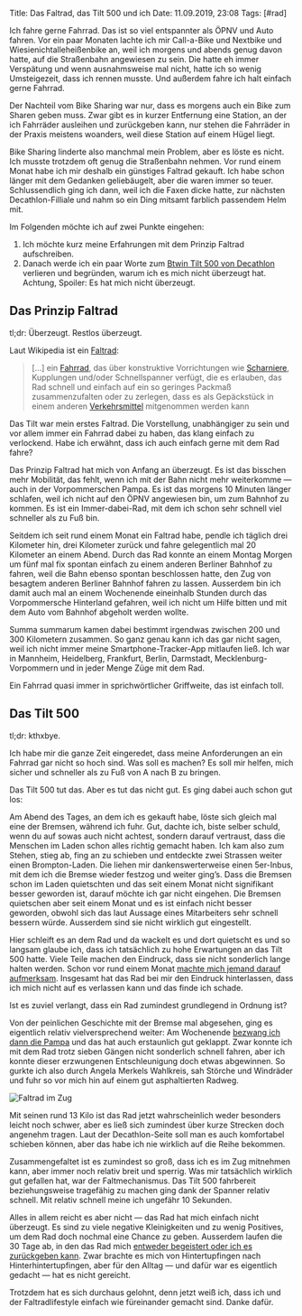 Title: Das Faltrad, das Tilt 500 und ich
Date: 11.09.2019, 23:08
Tags: [#rad]

Ich fahre gerne Fahrrad. Das ist so viel entspannter als ÖPNV und Auto fahren. Vor ein paar Monaten lachte ich mir Call-a-Bike und Nextbike und Wiesienichtalleheißenbike an, weil ich morgens und abends genug davon hatte, auf die Straßenbahn angewiesen zu sein. Die hatte eh immer Verspätung und wenn ausnahmsweise mal nicht, hatte ich so wenig Umsteigezeit, dass ich rennen musste. Und außerdem fahre ich halt einfach gerne Fahrrad.

Der Nachteil vom Bike Sharing war nur, dass es morgens auch ein Bike zum Sharen geben muss. Zwar gibt es in kurzer Entfernung eine Station, an der ich Fahrräder ausleihen und zurückgeben kann, nur stehen die Fahrräder in der Praxis meistens woanders, weil diese Station auf einem Hügel liegt.

Bike Sharing linderte also manchmal mein Problem, aber es löste es nicht. Ich musste trotzdem oft genug die Straßenbahn nehmen. Vor rund einem Monat habe ich mir deshalb ein günstiges Faltrad gekauft. Ich habe schon länger mit dem Gedanken geliebäugelt, aber die waren immer so teuer. Schlussendlich ging ich dann, weil ich die Faxen dicke hatte, zur nächsten Decathlon-Filliale und nahm so ein Ding mitsamt farblich passendem Helm mit.

Im Folgenden möchte ich auf zwei Punkte eingehen: 

1. Ich möchte kurz meine Erfahrungen mit dem Prinzip Faltrad aufschreiben.
2. Danach werde ich ein paar Worte zum [Btwin Tilt 500 von Decathlon](https://www.decathlon.de/p/faltrad-klapprad-20-tilt-500/_/R-p-120070?mc=8500544&c=BLAU) verlieren und begründen, warum ich es mich nicht überzeugt hat. Achtung, Spoiler: Es hat mich nicht überzeugt.

## Das Prinzip Faltrad

tl;dr: Überzeugt. Restlos überzeugt.

Laut Wikipedia ist ein [Faltrad](https://de.wikipedia.org/wiki/Faltrad):

> […] ein [Fahrrad](https://de.wikipedia.org/wiki/Fahrrad), das über konstruktive Vorrichtungen wie [Scharniere](https://de.wikipedia.org/wiki/Scharnier), Kupplungen und/oder Schnellspanner verfügt, die es erlauben, das Rad schnell und einfach auf ein so geringes Packmaß zusammenzufalten oder zu zerlegen, dass es als Gepäckstück in einem anderen  [Verkehrsmittel](https://de.wikipedia.org/wiki/Verkehrsmittel) mitgenommen werden kann

Das Tilt war mein erstes Faltrad. Die Vorstellung, unabhängiger zu sein und vor allem immer ein Fahrrad dabei zu haben, das klang einfach zu verlockend. Habe ich erwähnt, dass ich auch einfach gerne mit dem Rad fahre?

Das Prinzip Faltrad hat mich von Anfang an überzeugt. Es ist das bisschen mehr Mobilität, das fehlt, wenn ich mit der Bahn nicht mehr weiterkomme — auch in der Vorpommerschen Pampa. Es ist das morgens 10 Minuten länger schlafen, weil ich nicht auf den ÖPNV angewiesen bin, um zum Bahnhof zu kommen. Es ist ein Immer-dabei-Rad, mit dem ich schon sehr schnell viel schneller als zu Fuß bin.

Seitdem ich seit rund einem Monat ein Faltrad habe, pendle ich täglich drei Kilometer hin, drei Kilometer zurück und fahre gelegentlich mal 20 Kilometer an einem Abend. Durch das Rad konnte an einem Montag Morgen um fünf mal fix spontan einfach zu einem anderen Berliner Bahnhof zu fahren, weil die Bahn ebenso spontan beschlossen hatte, den Zug von besagtem anderen Berliner Bahnhof fahren zu lassen. Ausserdem bin ich damit auch mal an einem Wochenende eineinhalb Stunden durch das Vorpommersche Hinterland gefahren, weil ich nicht um Hilfe bitten und mit dem Auto vom Bahnhof abgeholt werden wollte.

Summa summarum kamen dabei bestimmt irgendwas zwischen 200 und 300 Kilometern zusammen. So ganz genau kann ich das gar nicht sagen, weil ich nicht immer meine Smartphone-Tracker-App mitlaufen ließ. Ich war in Mannheim, Heidelberg, Frankfurt, Berlin, Darmstadt, Mecklenburg-Vorpommern und in jeder Menge Züge mit dem Rad.

Ein Fahrrad quasi immer in sprichwörtlicher Griffweite, das ist einfach toll.

## Das Tilt 500

tl;dr: kthxbye.

Ich habe mir die ganze Zeit eingeredet, dass meine Anforderungen an ein Fahrrad gar nicht so hoch sind. Was soll es machen? Es soll mir helfen, mich sicher und schneller als zu Fuß von A nach B zu bringen.

Das Tilt 500 tut das. Aber es tut das nicht gut. Es ging dabei auch schon gut los:

Am Abend des Tages, an dem ich es gekauft habe, löste sich gleich mal eine der Bremsen, während ich fuhr. Gut, dachte ich, biste selber schuld, wenn du auf sowas auch nicht achtest, sondern darauf vertraust, dass die Menschen im Laden schon alles richtig gemacht haben. Ich kam also zum Stehen, stieg ab, fing an zu schieben und entdeckte zwei Strassen weiter einen Brompton-Laden. Die liehen mir dankenswerterweise einen 5er-Inbus, mit dem ich die Bremse wieder festzog und weiter ging’s. Dass die Bremsen schon im Laden quietschten und das seit einem Monat nicht signifikant besser geworden ist, darauf möchte ich gar nicht eingehen. Die Bremsen quietschen aber seit einem Monat und es ist einfach nicht besser geworden, obwohl sich das laut Aussage eines Mitarbeiters sehr schnell bessern würde. Ausserdem sind sie nicht wirklich gut eingestellt.

Hier schleift es an dem Rad und da wackelt es und dort quietscht es und so langsam glaube ich, dass ich tatsächlich zu hohe Erwartungen an das Tilt 500 hatte. Viele Teile machen den Eindruck, dass sie nicht sonderlich lange halten werden. Schon vor rund einem Monat [machte mich jemand darauf aufmerksam](https://twitter.com/mjw_2nd/status/1162717278812672000). Insgesamt hat das Rad bei mir den Eindruck hinterlassen, dass ich mich nicht auf es verlassen kann und das finde ich schade.

Ist es zuviel verlangt, dass ein Rad zumindest grundlegend in Ordnung ist?

Von der peinlichen Geschichte mit der Bremse mal abgesehen, ging es eigentlich relativ vielversprechend weiter: Am Wochenende [bezwang ich dann die Pampa](https://bullenscheisse.de/2019/ich-will-die-pampa-bezwingen/) und das hat auch erstaunlich gut geklappt. Zwar konnte ich mit dem Rad trotz sieben Gängen nicht sonderlich schnell fahren, aber ich konnte dieser erzwungenen Entschleunigung doch etwas abgewinnen. So gurkte ich also durch Angela Merkels Wahlkreis, sah Störche und Windräder und fuhr so vor mich hin auf einem gut asphaltierten Radweg.

![Faltrad im Zug](Faltrad_im_Zug.jpg)

Mit seinen rund 13 Kilo ist das Rad jetzt wahrscheinlich weder besonders leicht noch schwer, aber es ließ sich zumindest über kurze Strecken doch angenehm tragen. Laut der Decathlon-Seite soll man es auch komfortabel schieben können, aber das habe ich nie wirklich auf die Reihe bekommen.

Zusammengefaltet ist es zumindest so groß, dass ich es im Zug mitnehmen kann, aber immer noch relativ breit und sperrig. Was mir tatsächlich wirklich gut gefallen hat, war der Faltmechanismus. Das Tilt 500 fahrbereit beziehungsweise tragefähig zu machen ging dank der Spanner relativ schnell. Mit relativ schnell meine ich ungefähr 10 Sekunden.

Alles in allem reicht es aber nicht — das Rad hat mich einfach nicht überzeugt. Es sind zu viele negative Kleinigkeiten und zu wenig Positives, um dem Rad doch nochmal eine Chance zu geben. Ausserdem laufen die 30 Tage ab, in den das Rad mich [entweder begeistert oder ich es zurückgeben kann](https://www.decathlon.de/help/app/answers/list/c/5). Zwar brachte es mich von Hintertupfingen nach Hinterhintertupfingen, aber für den Alltag — und dafür war es eigentlich gedacht — hat es nicht gereicht.

Trotzdem hat es sich durchaus gelohnt, denn jetzt weiß ich, dass ich und der Faltradlifestyle einfach wie füreinander gemacht sind. Danke dafür.
